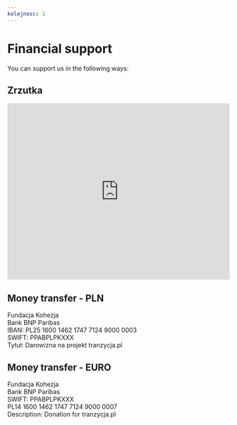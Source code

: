 ```yaml
---
kolejnosc: 1  
---
```

# Financial support

You can support us in the following ways:

## Zrzutka

<div style="position: relative; width: 100%; height: 400px; overflow: hidden;"><iframe style="position: absolute; top:0; left: 0; bottom: 0; right: 0; width: 100%; height: 100%;" src="https://zrzutka.pl/xa4dbg/widget/23" frameborder="0" scrolling="no"></iframe></div>

## Money transfer - PLN
Fundacja Kohezja  
Bank BNP Paribas  
IBAN: PL25 1600 1462 1747 7124 9000 0003  
SWIFT: PPABPLPKXXX  
Tytuł: Darowizna na projekt tranzycja.pl 

## Money transfer - EURO
Fundacja Kohezja  
Bank BNP Paribas  
SWIFT: PPABPLPKXXX  
PL14 1600 1462 1747 7124 9000 0007  
Description: Donation for tranzycja.pl
